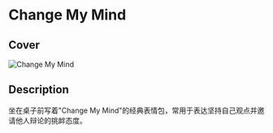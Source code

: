 # Change My Mind

## Cover

![Change My Mind](https://i.imgflip.com/24y43o.jpg)

## Description

坐在桌子前写着"Change My Mind"的经典表情包，常用于表达坚持自己观点并邀请他人辩论的挑衅态度。
